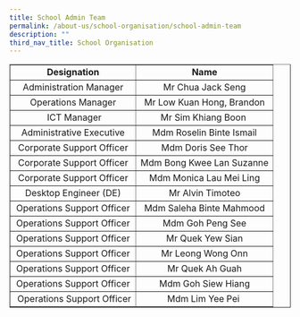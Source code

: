```yaml
---
title: School Admin Team
permalink: /about-us/school-organisation/school-admin-team
description: ""
third_nav_title: School Organisation
---
```

<table border="1" cellspacing="2">
<tbody>
<tr>
<td style="text-align: center;"><strong>Designation</strong></td>
<td style="text-align: center;"><strong>Name</strong></td>
</tr>
<tr>
<td style="text-align: center;">Administration Manager</td>
<td style="text-align: center;">Mr Chua Jack Seng</td>
</tr>
<tr>
<td style="text-align: center;">Operations Manager</td>
<td style="text-align: center;">Mr Low Kuan Hong, Brandon</td>
</tr>
<tr>
<td style="text-align: center;">&nbsp;ICT Manager</td>
<td style="text-align: center;">Mr Sim Khiang Boon&nbsp;</td>
</tr>
<tr>
<td style="text-align: center;">Administrative Executive</td>
<td style="text-align: center;">Mdm Roselin Binte Ismail</td>
</tr>
<tr>
<td style="text-align: center;">Corporate Support Officer</td>
<td style="text-align: center;">Mdm Doris See Thor</td>
</tr>
<tr>
<td style="text-align: center;">Corporate Support Officer</td>
<td style="text-align: center;">Mdm Bong Kwee Lan Suzanne</td>
</tr>
<tr>
<td style="text-align: center;">Corporate Support Officer</td>
<td style="text-align: center;">Mdm Monica Lau Mei Ling</td>
</tr>
<tr>
<td style="text-align: center;">Desktop Engineer (DE)</td>
<td style="text-align: center;">Mr Alvin Timoteo</td>
</tr>
<tr>
<td style="text-align: center;">Operations Support Officer</td>
<td style="text-align: center;">Mdm Saleha Binte Mahmood</td>
</tr>
<tr>
<td style="text-align: center;">Operations Support Officer</td>
<td style="text-align: center;">Mdm Goh Peng See</td>
</tr>
<tr>
<td style="text-align: center;">Operations Support Officer</td>
<td style="text-align: center;">Mr Quek Yew Sian</td>
</tr>
<tr>
<td style="text-align: center;">Operations Support Officer</td>
<td style="text-align: center;">Mr Leong Wong Onn</td>
</tr>
<tr>
<td style="text-align: center;">Operations Support Officer</td>
<td style="text-align: center;">Mr Quek Ah Guah</td>
</tr>
<tr>
<td style="text-align: center;">Operations Support Officer</td>
<td style="text-align: center;">Mdm Goh Siew Hiang</td>
</tr>
<tr>
<td style="text-align: center;">&nbsp;Operations Support Officer</td>
<td style="text-align: center;">Mdm&nbsp;Lim Yee Pei&nbsp;</td>
</tr>
</tbody>
</table>